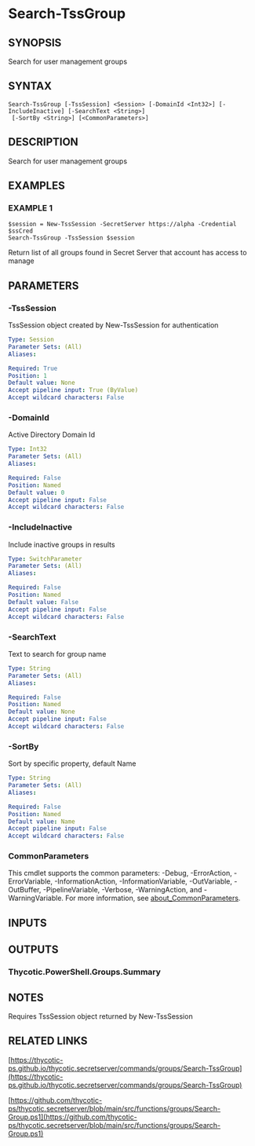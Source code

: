 # Search-TssGroup

## SYNOPSIS
Search for user management groups

## SYNTAX

```
Search-TssGroup [-TssSession] <Session> [-DomainId <Int32>] [-IncludeInactive] [-SearchText <String>]
 [-SortBy <String>] [<CommonParameters>]
```

## DESCRIPTION
Search for user management groups

## EXAMPLES

### EXAMPLE 1
```
$session = New-TssSession -SecretServer https://alpha -Credential $ssCred
Search-TssGroup -TssSession $session
```

Return list of all groups found in Secret Server that account has access to manage

## PARAMETERS

### -TssSession
TssSession object created by New-TssSession for authentication

```yaml
Type: Session
Parameter Sets: (All)
Aliases:

Required: True
Position: 1
Default value: None
Accept pipeline input: True (ByValue)
Accept wildcard characters: False
```

### -DomainId
Active Directory Domain Id

```yaml
Type: Int32
Parameter Sets: (All)
Aliases:

Required: False
Position: Named
Default value: 0
Accept pipeline input: False
Accept wildcard characters: False
```

### -IncludeInactive
Include inactive groups in results

```yaml
Type: SwitchParameter
Parameter Sets: (All)
Aliases:

Required: False
Position: Named
Default value: False
Accept pipeline input: False
Accept wildcard characters: False
```

### -SearchText
Text to search for group name

```yaml
Type: String
Parameter Sets: (All)
Aliases:

Required: False
Position: Named
Default value: None
Accept pipeline input: False
Accept wildcard characters: False
```

### -SortBy
Sort by specific property, default Name

```yaml
Type: String
Parameter Sets: (All)
Aliases:

Required: False
Position: Named
Default value: Name
Accept pipeline input: False
Accept wildcard characters: False
```

### CommonParameters
This cmdlet supports the common parameters: -Debug, -ErrorAction, -ErrorVariable, -InformationAction, -InformationVariable, -OutVariable, -OutBuffer, -PipelineVariable, -Verbose, -WarningAction, and -WarningVariable. For more information, see [about_CommonParameters](http://go.microsoft.com/fwlink/?LinkID=113216).

## INPUTS

## OUTPUTS

### Thycotic.PowerShell.Groups.Summary
## NOTES
Requires TssSession object returned by New-TssSession

## RELATED LINKS

[https://thycotic-ps.github.io/thycotic.secretserver/commands/groups/Search-TssGroup](https://thycotic-ps.github.io/thycotic.secretserver/commands/groups/Search-TssGroup)

[https://github.com/thycotic-ps/thycotic.secretserver/blob/main/src/functions/groups/Search-Group.ps1](https://github.com/thycotic-ps/thycotic.secretserver/blob/main/src/functions/groups/Search-Group.ps1)

